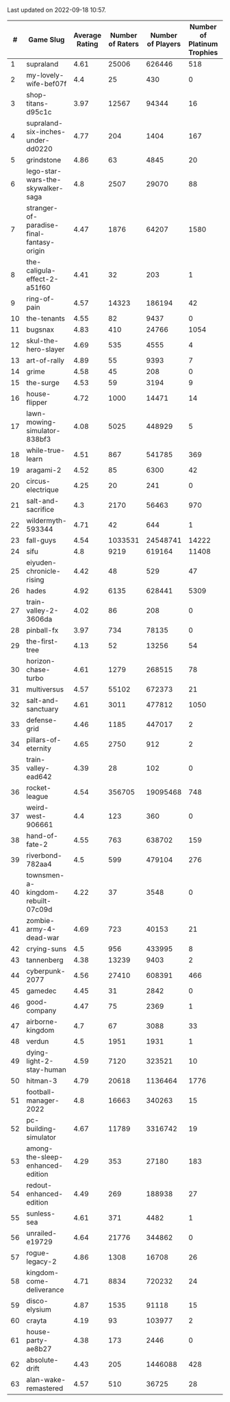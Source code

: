 Last updated on 2022-09-18 10:57.


|#|Game Slug|Average Rating|Number of Raters|Number of Players|Number of Platinum Trophies|Max Rarity (%)|
|---|---|---|---|---|---|---|
|1|supraland|4.61|25006|626446|518|100|
|2|my-lovely-wife-bef07f|4.4|25|430|0|99|
|3|shop-titans-d95c1c|3.97|12567|94344|16|99|
|4|supraland-six-inches-under-dd0220|4.77|204|1404|167|99|
|5|grindstone|4.86|63|4845|20|98|
|6|lego-star-wars-the-skywalker-saga|4.8|2507|29070|88|98|
|7|stranger-of-paradise-final-fantasy-origin|4.47|1876|64207|1580|98|
|8|the-caligula-effect-2-a51f60|4.41|32|203|1|98|
|9|ring-of-pain|4.57|14323|186194|42|97|
|10|the-tenants|4.55|82|9437|0|97|
|11|bugsnax|4.83|410|24766|1054|96|
|12|skul-the-hero-slayer|4.69|535|4555|4|96|
|13|art-of-rally|4.89|55|9393|7|95|
|14|grime|4.58|45|208|0|94|
|15|the-surge|4.53|59|3194|9|94|
|16|house-flipper|4.72|1000|14471|14|93|
|17|lawn-mowing-simulator-838bf3|4.08|5025|448929|5|93|
|18|while-true-learn|4.51|867|541785|369|93|
|19|aragami-2|4.52|85|6300|42|92|
|20|circus-electrique|4.25|20|241|0|91|
|21|salt-and-sacrifice|4.3|2170|56463|970|91|
|22|wildermyth-593344|4.71|42|644|1|91|
|23|fall-guys|4.54|1033531|24548741|14222|90|
|24|sifu|4.8|9219|619164|11408|90|
|25|eiyuden-chronicle-rising|4.42|48|529|47|89|
|26|hades|4.92|6135|628441|5309|89|
|27|train-valley-2-3606da|4.02|86|208|0|88|
|28|pinball-fx|3.97|734|78135|0|87|
|29|the-first-tree|4.13|52|13256|54|85|
|30|horizon-chase-turbo|4.61|1279|268515|78|83|
|31|multiversus|4.57|55102|672373|21|83|
|32|salt-and-sanctuary|4.61|3011|477812|1050|83|
|33|defense-grid|4.46|1185|447017|2|79|
|34|pillars-of-eternity|4.65|2750|912|2|79|
|35|train-valley-ead642|4.39|28|102|0|78|
|36|rocket-league|4.54|356705|19095468|748|73|
|37|weird-west-906661|4.4|123|360|0|73|
|38|hand-of-fate-2|4.55|763|638702|159|72|
|39|riverbond-782aa4|4.5|599|479104|276|69|
|40|townsmen-a-kingdom-rebuilt-07c09d|4.22|37|3548|0|67|
|41|zombie-army-4-dead-war|4.69|723|40153|21|66|
|42|crying-suns|4.5|956|433995|8|65|
|43|tannenberg|4.38|13239|9403|2|62|
|44|cyberpunk-2077|4.56|27410|608391|466|60|
|45|gamedec|4.45|31|2842|0|59|
|46|good-company|4.47|75|2369|1|59|
|47|airborne-kingdom|4.7|67|3088|33|55|
|48|verdun|4.5|1951|1931|1|55|
|49|dying-light-2-stay-human|4.59|7120|323521|10|49|
|50|hitman-3|4.79|20618|1136464|1776|48|
|51|football-manager-2022|4.8|16663|340263|15|47|
|52|pc-building-simulator|4.67|11789|3316742|19|47|
|53|among-the-sleep-enhanced-edition|4.29|353|27180|183|45|
|54|redout-enhanced-edition|4.49|269|188938|27|40|
|55|sunless-sea|4.61|371|4482|1|38|
|56|unrailed-e19729|4.64|21776|344862|0|38|
|57|rogue-legacy-2|4.86|1308|16708|26|36|
|58|kingdom-come-deliverance|4.71|8834|720232|24|30|
|59|disco-elysium|4.87|1535|91118|15|28|
|60|crayta|4.19|93|103977|2|22|
|61|house-party-ae8b27|4.38|173|2446|0|18|
|62|absolute-drift|4.43|205|1446088|428|10|
|63|alan-wake-remastered|4.57|510|36725|28|3|
